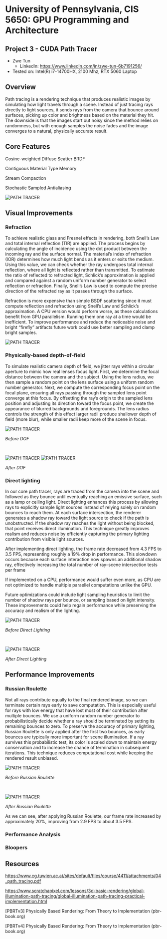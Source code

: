 # University of Pennsylvania, CIS 5650: GPU Programming and Architecture
## Project 3 - CUDA Path Tracer

* Zwe Tun
  * LinkedIn: https://www.linkedin.com/in/zwe-tun-6b7191256/
* Tested on: Intel(R) i7-14700HX, 2100 Mhz, RTX 5060 Laptop

## Overview 
Path tracing is a rendering technique that produces realistic images by simulating how light travels through a scene. Instead of just tracing rays directly to light sources, it sends rays from the camera that bounce around surfaces, picking up color and brightness based on the material they hit. The downside is that the images start out noisy since the method relies on randomness, but with enough samples the noise fades and the image converges to a natural, physically accurate result.


## Core Features
Cosine-weighted Diffuse Scatter BRDF

Contiguous Material Type Memory

Stream Compaction

Stochastic Sampled Antialiasing

![PATH TRACER](img/cornell.png)

## Visual Improvements

### Refraction

To achieve realistic glass and Fresnel effects in rendering, both Snell’s Law and total internal reflection (TIR) are applied. The process begins by calculating the angle of incidence using the dot product between the incoming ray and the surface normal. The material’s index of refraction (IOR) determines how much light bends as it enters or exits the medium. Using this value, we can check whether the ray undergoes total internal reflection, where all light is reflected rather than transmitted. To estimate the ratio of reflected to refracted light, Schlick’s approximation is applied and compared against a random uniform number generator to select reflection or refraction. Finally, Snell’s Law is used to compute the precise direction of the refracted ray as it passes through the surface.

Refraction is more expensive than simple BSDF scattering since it must compute reflection and refraction using Snell’s Law and Schlick’s approximation. A CPU version would perform worse, as these calculations benefit from GPU parallelism. Running them one ray at a time would be inefficient. To improve performance and reduce the noticeable noise and bright “firefly” artifacts future work could use better sampling and clamp bright samples. 

![PATH TRACER](img/refract.png)

### Physically-based depth-of-field

To simulate realistic camera depth of field, we jitter rays within a circular aperture to mimic how real lenses focus light. First, we determine the focal distance between the camera and the subject. Using the lens radius, we then sample a random point on the lens surface using a uniform random number generator. Next, we compute the corresponding focus point on the focal plane, ensuring all rays passing through the sampled lens point converge at this focus. By offsetting the ray’s origin to the sampled lens position and adjusting its direction toward the focus point, we create the appearance of blurred backgrounds and foregrounds. The lens radius controls the strength of this effect larger radii produce shallower depth of field (more blur), while smaller radii keep more of the scene in focus.



![PATH TRACER](img/noDOF.png)

*Before DOF*


&nbsp;
&nbsp;


![PATH TRACER](img/DOF.png)
![PATH TRACER](img/DOF1.png)

*After DOF* 

### Direct lighting

In our core path tracer, rays are traced from the camera into the scene and followed as they bounce until eventually reaching an emissive surface, such as a lamp or ceiling light. Direct lighting enhances this process by allowing rays to explicitly sample light sources instead of relying solely on random bounces to reach them. At each surface intersection, the renderer generates a shadow ray toward the light source to check if the path is unobstructed. If the shadow ray reaches the light without being blocked, that point receives direct illumination. This technique greatly improves realism and reduces noise by efficiently capturing the primary lighting contribution from visible light sources.

After implementing direct lighting, the frame rate decreased from 4.3 FPS to 3.5 FPS, representing roughly a 19% drop in performance. This slowdown occurs because each surface interaction now spawns an additional shadow ray, effectively increasing the total number of ray–scene intersection tests per frame

If implemented on a CPU, performance would suffer even more, as CPU are not optimized to handle multiple paraellel computations unlike the GPU. 

Future optimizations could include light sampling heuristics to limit the number of shadow rays per bounce, or sampling based on light intensity. These improvements could help regain performance while preserving the accuracy and realism of the lighting.

![PATH TRACER](img/cornell.png)

*Before Direct Lighting*


&nbsp;
&nbsp;


![PATH TRACER](img/DL.png)

*After Direct Lighting*


## Performance Improvements 


### Russian Roulette 

Not all rays contribute equally to the final rendered image, so we can terminate certain rays early to save computation. This is especially useful for rays with low energy that have lost most of their contribution after multiple bounces. We use a uniform random number generator to probabilistically decide whether a ray should be terminated by setting its remaining bounces to zero. To preserve the accuracy of primary lighting, Russian Roulette is only applied after the first two bounces, as early bounces are typically more important for scene illumination. If a ray survives this probabilistic test, its color is scaled down to maintain energy conservation and to increase the chance of termination in subsequent iterations. This technique reduces computational cost while keeping the rendered result unbiased.

![PATH TRACER](img/noRR.png)

*Before Russian Roulette*


&nbsp;
&nbsp;


![PATH TRACER](img/RR.png)

*After Russian Roulette*

As we can see, after applying Russian Roulette, our frame rate increased by approximately 20%, improving from 2.9 FPS to about 3.5 FPS.

### Performance Analysis 

### Bloopers

## Resources 
https://www.cg.tuwien.ac.at/sites/default/files/course/4411/attachments/04_path_tracing.pdf

https://www.scratchapixel.com/lessons/3d-basic-rendering/global-illumination-path-tracing/global-illumination-path-tracing-practical-implementation.html

[PBRTv3] Physically Based Rendering: From Theory to Implementation (pbr-book.org)

[PBRTv4] Physically Based Rendering: From Theory to Implementation (pbr-book.org)
